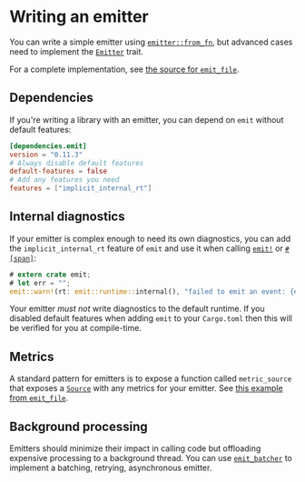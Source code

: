 # Writing an emitter

You can write a simple emitter using [`emitter::from_fn`](https://docs.rs/emit/0.11.3/emit/emitter/fn.from_fn.html), but advanced cases need to implement the [`Emitter`](https://docs.rs/emit/0.11.3/emit/trait.Emitter.html) trait.

For a complete implementation, see [the source for `emit_file`](https://github.com/emit-rs/emit/blob/main/emitter/file/src/lib.rs).

## Dependencies

If you're writing a library with an emitter, you can depend on `emit` without default features:

```toml
[dependencies.emit]
version = "0.11.3"
# Always disable default features
default-features = false
# Add any features you need
features = ["implicit_internal_rt"]
```

## Internal diagnostics

If your emitter is complex enough to need its own diagnostics, you can add the `implicit_internal_rt` feature of `emit` and use it when calling [`emit!`](https://docs.rs/emit/0.11.3/emit/macro.emit.html) or [`#[span]`](https://docs.rs/emit/0.11.3/emit/attr.span.html):

```rust
# extern crate emit;
# let err = "";
emit::warn!(rt: emit::runtime::internal(), "failed to emit an event: {err}");
```

Your emitter _must not_ write diagnostics to the default runtime. If you disabled default features when adding `emit` to your `Cargo.toml` then this will be verified for you at compile-time.

## Metrics

A standard pattern for emitters is to expose a function called `metric_source` that exposes a [`Source`](https://docs.rs/emit/0.11.3/emit/metric/source/trait.Source.html) with any metrics for your emitter. See [this example from `emit_file`](https://docs.rs/emit_file/0.11.3/emit_file/struct.FileSet.html#method.metric_source).

## Background processing

Emitters should minimize their impact in calling code but offloading expensive processing to a background thread. You can use [`emit_batcher`](https://docs.rs/emit_batcher/0.11.3/emit_batcher/index.html) to implement a batching, retrying, asynchronous emitter.

